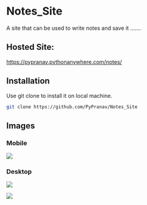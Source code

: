 # Notes_Site
A site that can be used to write notes and save it .......
  
## Hosted Site:
https://pypranav.pythonanywhere.com/notes/
  
## Installation 
Use git clone to install it on local machine.
```bash
git clone https://github.com/PyPranav/Notes_Site
```
  
## Images
  
### Mobile
![](https://lh3.googleusercontent.com/pw/ACtC-3csrOxgiTkdg9PioZKqiDgvX7pZxSDLZKGeGJXSCsqeB-LYO-MBWCuz7yPwjiQfV9rAGwR1O600PvMBymWCiRz6JVe4pLBkWGAUSI6Val8PL46jUXYZpFQ7_ec_vGSQuA43Z7yhpTEONmtR91ZhZ4GU=w2000-h2000-no?authuser=0)
  
### Desktop
![](https://lh3.googleusercontent.com/pw/ACtC-3dSnQr1OdW8OO3utF9tfY8MGH3EJxivD84u1yVfMKLtvfOgdwAWUKXMXOGoptPykwQ3nrzeGkduxoz7frpPjvVX2tiylrU2sgCUNlBY4SYvzELevuWiRnJb4JVfIcvhI-S5lMbqqLYm6Zt6EbzqKFdX=w1920-h937-no?authuser=0)
  
![](https://lh3.googleusercontent.com/pw/ACtC-3ezkUfdZuKcEUt-LIULZraoSYsRep8HL2L5Zadk6c2NNWSNEE_-fE9j4tbTttog4Dkl2BcoXSQujznBxeTW3Ev3Bwtd_Rg5xhrQlPA-wbsruR8j-g6ZICkc_iRtt6h7BnmHcri3dDSB20rUCPwgucjT=w5000-h5000-no?authuser=0)